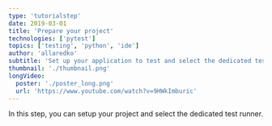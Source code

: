 ```yaml
---
type: 'tutorialstep'
date: 2019-03-01
title: 'Prepare your project'
technologies: ['pytest']
topics: ['testing', 'python', 'ide']
author: 'allaredko'
subtitle: 'Set up your application to test and select the dedicated test runner in the project settings.'
thumbnail: './thumbnail.png'
longVideo:
  poster: './poster_long.png'
  url: 'https://www.youtube.com/watch?v=9HWkImburic'
---
```


In this step, you can setup your project and select the dedicated test runner.



